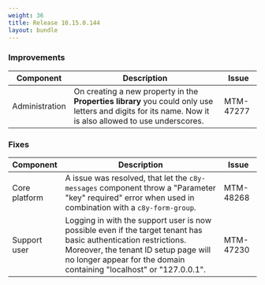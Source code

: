 ```yaml
---
weight: 36
title: Release 10.15.0.144
layout: bundle
---
```


<!--10.15.115.0 - 10.15.0.144-->

### Improvements

<div><table ><colgroup>
<col style="width: 15%;"><col style="width: 70%;"><col style="width: 15%;"></colgroup>
<thead><tr>
<th>
Component</th>
<th>
Description</th>
<th>
Issue</th>
</tr>
</thead><tbody>

<tr>
<td>
Administration</td>
<td>On creating a new property in the <b>Properties library</b> you could only use letters and digits for its name. Now it is also allowed to use underscores.</td>
<td>
MTM-47277</td>
</tr>

</tbody></table>



### Fixes

<div><table ><colgroup>
<col style="width: 15%;"><col style="width: 70%;"><col style="width: 15%;"></colgroup>
<thead><tr>
<th>
Component</th>
<th>
Description</th>
<th>
Issue</th>
</tr>
</thead><tbody>

<tr>
<td>
Core platform</td>
<td>A issue was resolved, that let the <code>c8y-messages</code> component throw a "Parameter "key" required" error when used in combination with a <code>c8y-form-group</code>.</td>
<td>
MTM-48268</td>
</tr>

<tr>
<td>
Support user</td>
<td>Logging in with the support user is now possible even if the target tenant has basic authentication restrictions. Moreover, the tenant ID setup page will no longer appear for the domain containing "localhost" or "127.0.0.1".</td>
<td>
MTM-47230</td>
</tr>
</tbody></table></div>
